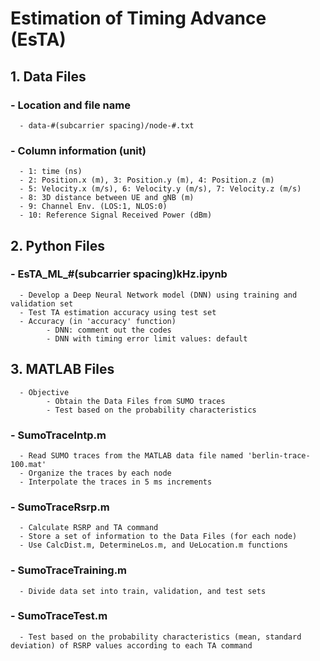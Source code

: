 # Estimation of Timing Advance (EsTA)

## 1. Data Files
### - Location and file name
      - data-#(subcarrier spacing)/node-#.txt
### - Column information (unit)
      - 1: time (ns)
      - 2: Position.x (m), 3: Position.y (m), 4: Position.z (m)
      - 5: Velocity.x (m/s), 6: Velocity.y (m/s), 7: Velocity.z (m/s)
      - 8: 3D distance between UE and gNB (m)
      - 9: Channel Env. (LOS:1, NLOS:0)
      - 10: Reference Signal Received Power (dBm)
## 2. Python Files
### - EsTA_ML_#(subcarrier spacing)kHz.ipynb
      - Develop a Deep Neural Network model (DNN) using training and validation set
      - Test TA estimation accuracy using test set
      - Accuracy (in 'accuracy' function)
            - DNN: comment out the codes
            - DNN with timing error limit values: default
## 3. MATLAB Files
      - Objective
            - Obtain the Data Files from SUMO traces
            - Test based on the probability characteristics
### - SumoTraceIntp.m
      - Read SUMO traces from the MATLAB data file named 'berlin-trace-100.mat'
      - Organize the traces by each node
      - Interpolate the traces in 5 ms increments
### - SumoTraceRsrp.m
      - Calculate RSRP and TA command
      - Store a set of information to the Data Files (for each node)
      - Use CalcDist.m, DetermineLos.m, and UeLocation.m functions
### - SumoTraceTraining.m
      - Divide data set into train, validation, and test sets
### - SumoTraceTest.m
      - Test based on the probability characteristics (mean, standard deviation) of RSRP values according to each TA command
